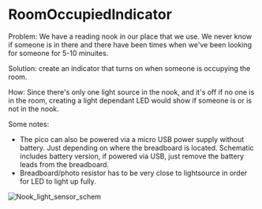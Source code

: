 # RoomOccupiedIndicator
Problem: We have a reading nook in our place that we use. We never know if someone is in there and there have been times when we've been looking for someone for 5-10 minuites.

Solution: create an indicator that turns on when someone is occupying the room.

How: Since there's only one light source in the nook, and it's off if no one is in the room, creating a light dependant LED would show if someone is or is not in the nook.

Some notes: 
- The pico can also be powered via a micro USB power supply without battery. Just depending on where the breadboard is located. Schematic includes battery version, if powered via USB, just remove the battery leads from the breadboard.
- Breadboard/photo resistor has to be very close to lightsource in order for LED to light up fully.

![Nook_light_sensor_schem](https://github.com/DavidJamesAdam/RoomOccupiedIndicator/assets/51091241/96ad7c69-fdde-4c35-a7a7-07a9b9143733)
